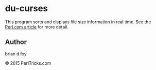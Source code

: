 # du-curses

This program sorts and displays file size information in real time. See the [Perl.com article](https://www.perl.com/article/197/2015/10/6/Display-real-time-data-with-Curses/) for more detail.

## Author

brian d foy

&copy; 2015 PerlTricks.com
